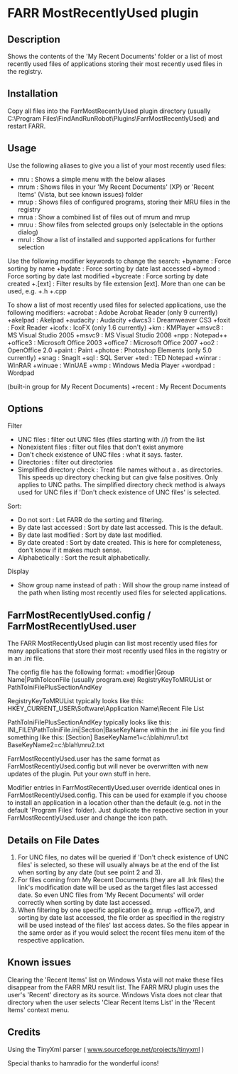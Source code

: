 # FARR MostRecentlyUsed plugin


## Description

Shows the contents of the 'My Recent Documents' folder or a list of most recently used files of applications storing their most recently used files in the registry.


## Installation

Copy all files into the FarrMostRecentlyUsed plugin directory (usually C:\Program Files\FindAndRunRobot\Plugins\FarrMostRecentlyUsed) and restart FARR.


## Usage

Use the following aliases to give you a list of your most recently used files:
- mru  : Shows a simple menu with the below aliases
- mrum : Shows files in your 'My Recent Documents' (XP) or 'Recent Items' (Vista, but see known issues) folder
- mrup : Shows files of configured programs, storing their MRU files in the registry
- mrua : Show a combined list of files out of mrum and mrup
- mruu : Show files from selected groups only (selectable in the options dialog)
- mrul : Show a list of installed and supported applications for further selection

Use the following modifier keywords to change the search:
+byname   : Force sorting by name
+bydate   : Force sorting by date last accessed
+bymod    : Force sorting by date last modified
+bycreate : Force sorting by date created
+.[ext]   : Filter results by file extension [ext]. More than one can be used, e.g. +.h +.cpp

To show a list of most recently used files for selected applications, use the following modifiers:
+acrobat  : Adobe Acrobat Reader (only 9 currently)
+akelpad  : Akelpad
+audacity : Audacity
+dwcs3    : Dreamweaver CS3
+foxit    : Foxit Reader
+icofx    : IcoFX (only 1.6 currently)
+km       : KMPlayer
+msvc8    : MS Visual Studio 2005
+msvc9    : MS Visual Studio 2008
+npp      : Notepad++
+office3  : Microsoft Office 2003
+office7  : Microsoft Office 2007
+oo2      : OpenOffice 2.0
+paint    : Paint
+photoe   : Photoshop Elements (only 5.0 currently)
+snag     : SnagIt
+sql      : SQL Server
+ted      : TED Notepad
+winrar   : WinRAR
+winuae   : WinUAE
+wmp      : Windows Media Player
+wordpad  : Wordpad

(built-in group for My Recent Documents)
+recent  : My Recent Documents


## Options

Filter
- UNC files : filter out UNC files (files starting with //) from the list
- Nonexistent files : filter out files that don't exist anymore
- Don't check existence of UNC files : what it says. faster.
- Directories : filter out directories
- Simplified directory check : Treat file names without a . as directories. This speeds up directory checking but can give false positives. Only applies to UNC paths. The simplified directory check method is always used for UNC files if 'Don't check existence of UNC files' is selected.

Sort:
- Do not sort : Let FARR do the sorting and filtering.
- By date last accessed : Sort by date last accessed. This is the default.
- By date last modified : Sort by date last modified.
- By date created : Sort by date created. This is here for completeness, don't know if it makes much sense.
- Alphabetically : Sort the result alphabetically.

Display
- Show group name instead of path : Will show the group name instead of the path when listing most recently used files for selected applications.


## FarrMostRecentlyUsed.config / FarrMostRecentlyUsed.user

The FARR MostRecentlyUsed plugin can list most recently used files for many applications that store their most recently used files in the registry or in an .ini file.

The config file has the following format:
+modifier|Group Name|PathToIconFile (usually program.exe)
RegistryKeyToMRUList or PathToIniFilePlusSectionAndKey

RegistryKeyToMRUList typically looks like this:
HKEY_CURRENT_USER\Software\Application Name\Recent File List

PathToIniFilePlusSectionAndKey typically looks like this:
INI_FILE\PathToIniFile.ini|Section|BaseKeyName
within the .ini file you find something like this:
[Section]
BaseKeyName1=c:\blah\mru1.txt
BaseKeyName2=c:\blah\mru2.txt


FarrMostRecentlyUsed.user has the same format as FarrMostRecentlyUsed.config but will never be overwritten with new updates of the plugin. Put your own stuff in here. 

Modifier entries in FarrMostRecentlyUsed.user override identical ones in FarrMostRecentlyUsed.config. This can be used for example if you choose to install an application in a location other than the default (e.g. not in the default 'Program Files' folder). Just duplicate the respective section in your FarrMostRecentlyUsed.user and change the icon path.


## Details on File Dates

1. For UNC files, no dates will be queried if 'Don't check existence of UNC files' is selected, so these will usually always be at the end of the list when sorting by any date (but see point 2 and 3).
2. For files coming from My Recent Documents (they are all .lnk files) the link's modification date will be used as the target files last accessed date. So even UNC files from 'My Recent Documents' will order correctly when sorting by date last accessed.
3. When filtering by one specific application (e.g. mrup +office7), and sorting by date last accessed, the file order as specified in the registry will be used instead of the files' last access dates. So the files appear in the same order as if you would select the recent files menu item of the respective application.


## Known issues

Clearing the 'Recent Items' list on Windows Vista will not make these files disappear from the FARR MRU result list. The FARR MRU plugin uses the user's 'Recent' directory as its source. Windows Vista does not clear that directory when the user selects 'Clear Recent Items List' in the 'Recent Items' context menu. 


## Credits

Using the TinyXml parser ( www.sourceforge.net/projects/tinyxml )

Special thanks to hamradio for the wonderful icons!
